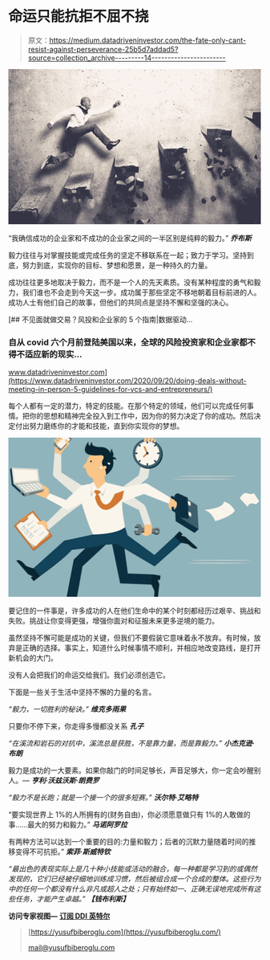# 命运只能抗拒不屈不挠

> 原文：<https://medium.datadriveninvestor.com/the-fate-only-cant-resist-against-perseverance-25b5d7addad5?source=collection_archive---------14----------------------->

![](img/dbc552fed5fd772788d9dbc1ab40978d.png)

“我确信成功的企业家和不成功的企业家之间的一半区别是纯粹的毅力。” ***乔布斯***

毅力往往与对掌握技能或完成任务的坚定不移联系在一起；致力于学习。坚持到底，努力到底，实现你的目标、梦想和愿景，是一种持久的力量。

成功往往更多地取决于毅力，而不是一个人的先天素质。没有某种程度的勇气和毅力，我们谁也不会走到今天这一步。成功属于那些坚定不移地朝着目标前进的人。成功人士有他们自己的故事，但他们的共同点是坚持不懈和坚强的决心。

[](https://www.datadriveninvestor.com/2020/09/20/doing-deals-without-meeting-in-person-5-guidelines-for-vcs-and-entrepreneurs/) [## 不见面就做交易？风投和企业家的 5 个指南|数据驱动…

### 自从 covid 六个月前登陆美国以来，全球的风险投资家和企业家都不得不适应新的现实…

www.datadriveninvestor.com](https://www.datadriveninvestor.com/2020/09/20/doing-deals-without-meeting-in-person-5-guidelines-for-vcs-and-entrepreneurs/) 

每个人都有一定的潜力，特定的技能。在那个特定的领域，他们可以完成任何事情。把你的思想和精神完全投入到工作中，因为你的努力决定了你的成功。然后决定付出努力磨练你的才能和技能，直到你实现你的梦想。

![](img/3396ba40adb3b93679120f4ddca9f062.png)

要记住的一件事是，许多成功的人在他们生命中的某个时刻都经历过艰辛、挑战和失败。挑战让你变得更强，增强你面对和征服未来更多逆境的能力。

虽然坚持不懈可能是成功的关键，但我们不要假装它意味着永不放弃。有时候，放弃是正确的选择。事实上，知道什么时候事情不顺利，并相应地改变路线，是打开新机会的大门。

没有人会把我们的命运交给我们。我们必须创造它。

下面是一些关于生活中坚持不懈的力量的名言。

*“毅力，一切胜利的秘诀。”* ***维克多雨果***

只要你不停下来，你走得多慢都没关系 ***孔子***

*“在溪流和岩石的对抗中，溪流总是获胜，不是靠力量，而是靠毅力。”* ***小杰克逊·布朗***

毅力是成功的一大要素。如果你敲门的时间足够长，声音足够大，你一定会吵醒别人。― ***亨利·沃兹沃斯·朗费罗***

*“毅力不是长跑；就是一个接一个的很多短赛。”* ***沃尔特·艾略特***

“要实现世界上 1%的人所拥有的(财务自由)，你必须愿意做只有 1%的人敢做的事……最大的努力和毅力。” ***马诺阿罗拉***

有两种方法可以达到一个重要的目的:力量和毅力；后者的沉默力量随着时间的推移变得不可抗拒。” ***索菲·斯威特钦***

*“最出色的表现实际上是几十种小技能或活动的融合，每一种都是学习到的或偶然发现的，它们已经被仔细地训练成习惯，然后被组合成一个合成的整体。这些行为中的任何一个都没有什么非凡或超人之处；只有始终如一、正确无误地完成所有这些任务，才能产生卓越。”* ***【钱布利斯】***

**访问专家视图—** [**订阅 DDI 英特尔**](https://datadriveninvestor.com/ddi-intel)

> [https://yusufbiberoglu.com](https://yusufbiberoglu.com/)
> 
> [mail@yusufbiberoglu.com](mailto:mail@yusufbiberoglu.com)